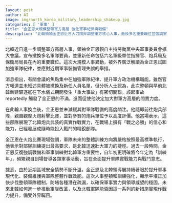 ```yaml
---
layout: post
author: AI
image: img/north_korea_military_leadership_shakeup.jpg
categories: [ '軍事' ]
title: "金正恩大規模整頓軍方高層 強化軍事紀律與戰備"
description: "北韓領袖金正恩近日大刀闊斧調整軍方核心人事，撤換多名重要職位並強調軍隊訓練與現代化，外界關注軍改能否帶動軍隊實戰力提升。"
---
```

北韓近日進一步調整軍方高層人事，領袖金正恩親自主持勞動黨中央軍事委員會擴大會議，宣布撤換多名軍隊要員，並重新任命包括六名軍級單位指揮官、炮兵局及保衛局局長在內的重要職位。這次大規模人事異動，被外界廣泛解讀為金正恩試圖加強軍隊紀律，並應對近期軍事裝備管理失誤的舉措。

消息指出，有關會議的焦點集中在加強軍隊紀律、提升軍方政治機構職能。雖然官方報道並未細述具體被撤換及新任人員名單，但分析人士認為，此次整頓與早前北韓新建驅逐艦在下水儀式期間發生「重大事故」有密切關聯。該起事故 reportedly 觸發了金正恩的不滿，進而促使他決定加大對軍方高層的問責力度。

在此輪人事換血後，金正恩並未減緩其對軍隊戰備的高度關注。他隨即前往炮兵部隊，親自觀摩火炮射擊比賽，並對參賽的炮兵單位予以高度評價。他當場表示，這些部隊展現了北韓炮兵武裝的真實作戰實力，在戰場上擁有「戰之必勝」的信心和能力，已經發展成隨時能投入戰鬥的精銳部隊。

金正恩在火炮比賽現場強調，軍隊未來的整體訓練方向將嚴格按照最高標準執行，他表示對部隊訓練提出最高要求，是北韓迅速壯大軍力的捷徑。過去一段時間，金正恩反復強調戰備和軍事訓練對北韓軍方重要性，自年初更明確將今年定為「訓練年」，頻繁親自到場督導各類軍事活動，旨在全面提升軍隊實戰能力與戰鬥意志。

據悉，由於近期區域安全情勢不斷升溫，金正恩及北韓領導層持續著眼於提升軍事現代化、裝備維護與軍隊整體作戰效能。這次人事整頓和訓練強化，顯示平壤正加快步伐整頓軍隊體制，防堵各種潛在疏漏，以確保軍事實力與領導威望的穩固。未來北韓如何進一步推動軍隊改革，以及北韓軍隊能否因這一系列的新措施實現作戰力提升，備受外界矚目。